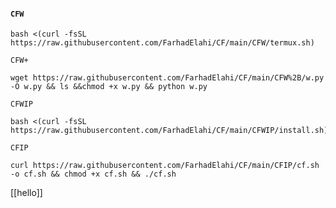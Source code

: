 #### **`CFW`**
```
bash <(curl -fsSL https://raw.githubusercontent.com/FarhadElahi/CF/main/CFW/termux.sh)
```
`CFW+`
```
wget https://raw.githubusercontent.com/FarhadElahi/CF/main/CFW%2B/w.py -O w.py && ls &&chmod +x w.py && python w.py
```
`CFWIP`
```
bash <(curl -fsSL https://raw.githubusercontent.com/FarhadElahi/CF/main/CFWIP/install.sh)
```
`CFIP`
```
curl https://raw.githubusercontent.com/FarhadElahi/CF/main/CFIP/cf.sh -o cf.sh && chmod +x cf.sh && ./cf.sh
```

[[hello]]
